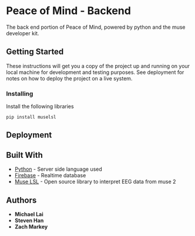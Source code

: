 # Peace of Mind - Backend

The back end portion of Peace of Mind, powered by python and the muse developer kit.

## Getting Started

These instructions will get you a copy of the project up and running on your local machine for development and testing purposes. See deployment for notes on how to deploy the project on a live system.

### Installing

Install the following libraries

```
pip install muselsl
```

## Deployment



## Built With

* [Python](https://www.python.org/) - Server side language used
* [Firebase](https://firebase.com) - Realtime database
* [Muse LSL](https://github.com/alexandrebarachant/muse-lsl) - Open source library to interpret EEG data from muse 2

## Authors

* **Michael Lai**
* **Steven Han**
* **Zach Markey**
